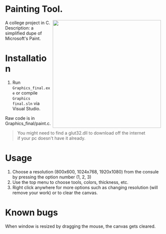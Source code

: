 # Painting Tool.

<img align="right" style="width:350px; height:auto;" src="https://github.com/ElenaChes/C-Graphics-2D-Painting-Tool/assets/54331769/c8a060d9-d6d5-4c96-8bf7-d725c3772cf4">

A college project in C.<br>
Description: a simplified dupe of Microsoft's Paint.

# Installation

1. Run `Graphics_final.exe` or compile `Graphics final.sln` via Visual Studio.

Raw code is in Graphics_final/paint.c.

> You might need to find a glut32.dll to download off the internet<br>if your pc doesn't have it already.

# Usage

1. Choose a resolution (800x600, 1024x768, 1920x1080) from the consule by pressing the option number (1, 2, 3)
2. Use the top menu to choose tools, colors, thickness, etc.
3. Right click anywhere for more options such as changing resolution (will remove your work) or to clear the canvas.

# Known bugs

When window is resized by dragging the mouse, the canvas gets cleared.
